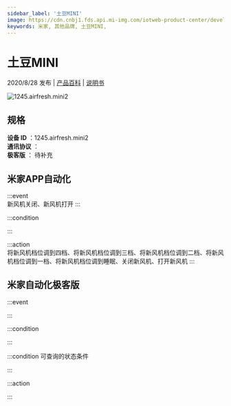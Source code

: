 ```yaml
---
sidebar_label: '土豆MINI'
image: https://cdn.cnbj1.fds.api.mi-img.com/iotweb-product-center/developer_1596436776317uMwwIMsb.png?GalaxyAccessKeyId=AKVGLQWBOVIRQ3XLEW&Expires=9223372036854775807&Signature=sKyd88tufJYyD6usoEoCh1nSJ9o=
keywords: 米家, 其他品牌, 土豆MINI, 
---
```

# 土豆MINI

2020/8/28 发布 | [产品百科](https://home.mi.com/webapp/content/baike/product/index.html?model=1245.airfresh.mini2/) | [说明书](https://home.mi.com/views/introduction.html?model=1245.airfresh.mini2&region=cn)

![1245.airfresh.mini2](https://cdn.cnbj1.fds.api.mi-img.com/iotweb-product-center/developer_1596436776317uMwwIMsb.png?GalaxyAccessKeyId=AKVGLQWBOVIRQ3XLEW&Expires=9223372036854775807&Signature=sKyd88tufJYyD6usoEoCh1nSJ9o=)

## 规格  
> 
**设备 ID** ：1245.airfresh.mini2  
**通讯协议** ：  
**极客版**  ： 待补充 


## 米家APP自动化  

:::event  
新风机关闭、新风机打开
:::

:::condition  

:::

:::action   
将新风机档位调到四档、将新风机档位调到三档、将新风机档位调到二档、将新风机档位调到一档、将新风机档位调到睡眠、关闭新风机、打开新风机
:::

## 米家自动化极客版  

:::event  

:::

:::condition  

:::

:::condition 可查询的状态条件  

:::

:::action  

:::

        
